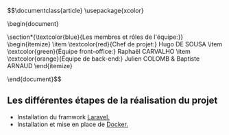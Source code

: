 $$\documentclass{article}
\usepackage{xcolor}

\begin{document}

\section*{\textcolor{blue}{Les membres et rôles de l'équipe:}}
\begin{itemize}
    \item \textcolor{red}{Chef de projet:} Hugo DE SOUSA
    \item \textcolor{green}{Équipe front-office:} Raphaël CARVALHO
    \item \textcolor{orange}{Équipe de back-end:} Julien COLOMB \& Baptiste ARNAUD
\end{itemize}

\end{document}$$
## Les différentes étapes de la réalisation du projet
- Installation du framwork <a href="https://laravel.com">Laravel.</a>
- Installation et mise en place de <a href="https://www.docker.com">Docker.</a>
